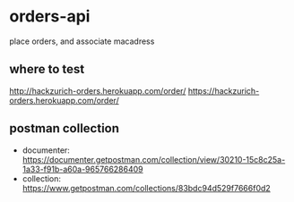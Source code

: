 # orders-api

place orders, and associate macadress


## where to test

http://hackzurich-orders.herokuapp.com/order/
https://hackzurich-orders.herokuapp.com/order/ 


## postman collection

- documenter: https://documenter.getpostman.com/collection/view/30210-15c8c25a-1a33-f91b-a60a-965766286409
- collection: https://www.getpostman.com/collections/83bdc94d529f7666f0d2


